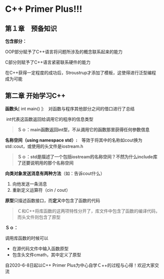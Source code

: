 # C++ Primer Plus!!!

## 第１章　预备知识

**包含部分：**

OOP部分赋予了C++语言将问题所涉及的概念联系起来的能力

C部分则赋予了C++语言紧密联系硬件的能力

在C++获得一定程度的成功后，Stroustrup才添加了模板，这使得进行泛型编程成为可能

## 第二章 开始学习C++

**函数头**[ int main() ]:　对函数与程序其他部分之间的借口进行了总结

​										int代表这函数返回给调用它的程序的信息类型

> **Ｓｏ：main函数返回int型，不从调用它的函数那里获得任何参数信息**



**名称空间（using namespace std）:**　等效于将其中的名称如cout换为std::cout，或使用的头文件是iostream.h

> **Ｓｏ：std是描述了一个包括iostream的名称空间？不然为什么include库了还要说明用的那个名称空间**

**向类对象发送消息有两种方法**（如：告诉cout什么）

1. 向他发送一条消息
2. 重新定义运算符（cin / cout）



**原型**只描述函数接口，而**定义**中包含了函数的代码

> Ｃ和C++将库函数的这两项特性分开了，库文件中包含了函数的编译代码，而头文件则包含了原型

**Ｓｏ：**

调用库函数的时候可以

+ 在源代码文件中输入函数原型
+ 包含头文件cmath，其中定义了原型


自2020-6-8日起以C++ Primer Plus为中心自学Ｃ++的过程与心得！欢迎大家交流
